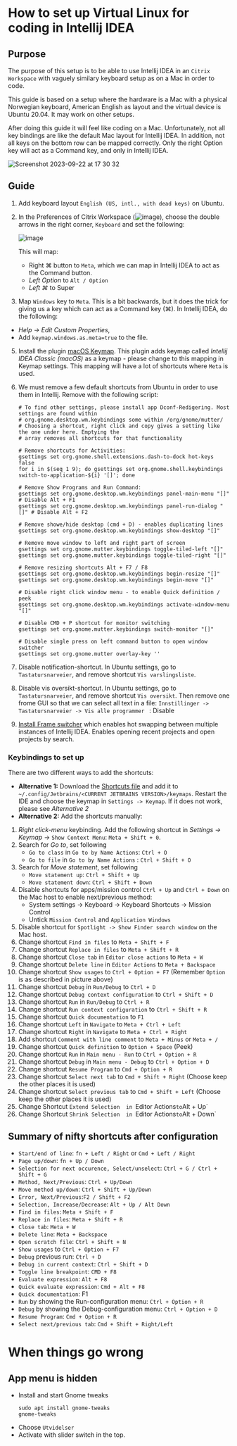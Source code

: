 # How to set up Virtual Linux for coding in Intellij IDEA

## Purpose 
The purpose of this setup is to be able to use Intellij IDEA in an `Citrix Workspace` with vaguely similary keyboard setup as on a Mac in order to code. 

This guide is based on a setup where the hardware is a Mac with a physical Norwegian keyboard, American English as layout and the virtual device is Ubuntu 20.04. It may work on other setups.

After doing this guide it will feel like coding on a Mac. Unfortunately, not all key bindings are like the default Mac layout for Intellij IDEA. In addition, not all keys on the bottom row can be mapped correctly. Only the right Option key will act as a Command key, and only in Intellij IDEA.

![Screenshot 2023-09-22 at 17 30 32](https://github.com/asjafjell/dotfiles/assets/720545/840917d1-c2a1-4a04-9bf1-e2a4391c3da0)

## Guide

1. Add keyboard layout `English (US, intl., with dead keys)` on Ubuntu.
2. In the Preferences of Citrix Workspace (![image](https://github.com/asjafjell/dotfiles/assets/720545/9b45085d-017e-47a5-8fe0-dca3aeab4c0c)),
   choose the double arrows in the right corner, `Keyboard` and set the following:

   ![image](https://github.com/user-attachments/assets/3272850e-88e2-4a87-a5c0-64605d0cbf3c)

   This will map: 
   - Right ⌘ button to `Meta`, which we can map in Intellij IDEA to act as the Command button.
   - _Left Option_ to `Alt / Option`
   - _Left ⌘_ to Super     
2. Map `Windows` key to `Meta`. This is a bit backwards, but it does the trick for giving us a key which can act as a Command key (⌘). In Intellij IDEA, do the following:
  - _Help -> Edit Custom Properties_,
  - Add `keymap.windows.as.meta=true` to the file.
5. Install the plugin [macOS Keymap](https://plugins.jetbrains.com/plugin/13258-macos-keymap). This plugin adds keymap called _Intellij IDEA Classic (macOS)_ as a keymap - please change to this mapping in Keymap settings. This mapping will have a lot of shortcuts where `Meta` is used.
6. We must remove a few default shortcuts from Ubuntu in order to use them in Intellij. Remove with the following script:
   ```shell
   # To find other settings, please install app Dconf-Redigering. Most settings are found within 
   # org.gnome.desktop.wm.keybindings some within /org/gnome/mutter/
   # Choosing a shortcut, right click and copy gives a setting like the one under here. Emptying the
   # array removes all shortcuts for that functionality
   
   # Remove shortcuts for Activities:
   gsettings set org.gnome.shell.extensions.dash-to-dock hot-keys false
   for i in $(seq 1 9); do gsettings set org.gnome.shell.keybindings switch-to-application-${i} '[]'; done

   # Remove Show Programs and Run Command:
   gsettings set org.gnome.desktop.wm.keybindings panel-main-menu "[]" # Disable Alt + F1
   gsettings set org.gnome.desktop.wm.keybindings panel-run-dialog "[]" # Disable Alt + F2
   
   # Remove showe/hide desktop (cmd + D) - enables duplicating lines
   gsettings set org.gnome.desktop.wm.keybindings show-desktop "[]"
   
   # Remove move window to left and right part of screen
   gsettings set org.gnome.mutter.keybindings toggle-tiled-left "[]"
   gsettings set org.gnome.mutter.keybindings toggle-tiled-right "[]"
   
   # Remove resizing shortcuts Alt + F7 / F8
   gsettings set org.gnome.desktop.wm.keybindings begin-resize "[]"
   gsettings set org.gnome.desktop.wm.keybindings begin-move "[]"
   
   # Disable right click window menu - to enable Quick definition / peek
   gsettings set org.gnome.desktop.wm.keybindings activate-window-menu "[]"
   
   # Disable CMD + P shortcut for monitor switching
   gsettings set org.gnome.mutter.keybindings switch-monitor "[]"    
   
   # Disable single press on left command button to open window switcher
   gsettings set org.gnome.mutter overlay-key '' 
   ```
6. Disable notification-shortcut. In Ubuntu settings, go to `Tastatursnarveier`, and remove shortcut `Vis varslingsliste`. 
6. Disable vis oversikt-shortcut. In Ubuntu settings, go to `Tastatursnarveier`, and remove shortcut `Vis oversikt`.
   Then remove one frome GUI so that we can select all text in a file:
   `Innstillinger -> Tastatursnarveier -> Vis alle programmer ` : Disable

7. [Install Frame switcher](https://plugins.jetbrains.com/plugin/7138-frame-switcher) which enables hot swapping between multiple instances of Intellij IDEA. Enables opening recent projects and open projects by search.

### Keybindings to set up

There are two different ways to add the shortcuts:
- **Alternative 1:** Download the [Shortcuts file](IntelliJ%20IDEA%20Classic%20-%20Sjoffa%20edition.xml) and add it to `~/.config/Jetbrains/<CURRENT JETBRAINS VERSION>/keymaps`. Restart the IDE and choose the keymap in `Settings -> Keymap`. If it does not work, please see _Alternative 2_
- **Alternative 2:** Add the shortcuts manually:
1. _Right click-menu_ keybinding. Add the following shortcut in _Settings -> Keymap_ -> `Show Context Menu`: `Meta + Shift + 0`. 
1. Search for _Go to_, set following
   - `Go to class` in `Go to by Name Actions`: `Ctrl + O`
   - `Go to file` in `Go to by Name Actions` : `Ctrl + Shift + O`
1. Search for _Move statement_, set following
   - `Move statement up`: `Ctrl + Shift + Up`
   - `Move statement down`: `Ctrl + Shift + Down`
1. Disable shortcuts for apps/mission control `Ctrl + Up` and `Ctrl + Down` on the Mac host to enable next/previous method:
   - System settings -> Keyboard -> Keyboard Shortcuts -> Mission Control
   - Untick `Mission Control` and `Application Windows`
1. Disable shortcut for `Spotlight -> Show Finder search window` on the Mac host.
1. Change shortcut `Find in files` to `Meta + Shift + F`
1. Change shortcut `Replace in files` to `Meta + Shift + R`
1. Change shortcut `Close tab` in `Editor close actions` to `Meta + W`
1. Change shortcut `Delete line` in `Editor Actions` to `Meta + Backspace`
1. Change shortcut `Show usages` to `Ctrl + Option + F7` (Remember `Option` is as described in picture above)
1. Change shortcut `Debug` in `Run/Debug` to `Ctrl + D`
1. Change shortcut `Debug context configuration` to `Ctrl + Shift + D`
1. Change shortcut `Run` in `Run/Debug` to `Ctrl + R`
1. Change shortcut `Run context configuration` to `Ctrl + Shift + R`
1. Change shortcut `Quick documentation` to `F1`
1. Change shortcut `Left` in `Navigate` to `Meta + Ctrl + Left` 
1. Change shortcut `Right` in `Navigate` to `Meta + Ctrl + Right` 
1. Add shortcut `Comment with line comment` to `Meta + Minus` or `Meta + /`
1. Change shortcut `Quick definition` to `Option + Space` (Peek)
1. Change shortcut `Run` in `Main menu - Run` to `Ctrl + Option + R`
1. Change shortcut `Debug` in `Main menu - Debug` to `Ctrl + Option + D`
1. Change shortcut `Resume Program` to `Cmd + Option + R`
1. Change shortcut `Select next tab` to `Cmd + Shift + Right` (Choose keep the other places it is used)
1. Change shortcut `Select previous tab` to `Cmd + Shift + Left` (Choose keep the other places it is used)
1. Change Shortcut `Extend Selection  in `Editor Actions` to `Alt + Up`
1. Change Shortcut `Shrink Selection  in `Editor Actions` to `Alt + Down`

## Summary of nifty shortcuts after configuration
- `Start/end of line`: `fn + Left / Right` or `Cmd + Left / Right`
- `Page up/down`: `fn + Up / Down`
- `Selection for next occurence, Select/unselect`: `Ctrl + G / Ctrl + Shift + G`
- `Method, Next/Previous`: `Ctrl + Up/Down`
- `Move method up/down`: `Ctrl + Shift + Up/Down`
- `Error, Next/Previous`:`F2 / Shift + F2`
- `Selection, Increase/Decrease`: `Alt + Up / Alt Down`
- `Find in files`: `Meta + Shift + F`
- `Replace in files`: `Meta + Shift + R`
- `Close tab`: `Meta + W`
- `Delete line`: `Meta + Backspace`
- `Open scratch file`: `Ctrl + Shift + N`
- `Show usages` to `Ctrl + Option + F7`
- `Debug` previous run: `Ctrl + D`
- `Debug in current context`: `Ctrl + Shift + D`
- `Toggle line breakpoint`: `CMD + F8`
- `Evaluate expression`: `Alt + F8`
- `Quick evaluate expression`: `Cmd + Alt + F8`
- `Quick documentation`: F1
- `Run` by showing the Run-configuration menu: `Ctrl + Option + R` 
- `Debug` by showing the Debug-configuration menu: `Ctrl + Option + D`
- `Resume Program`: `Cmd + Option + R`
- `Select next/previous tab`: `Cmd + Shift + Right/Left`


# When things go wrong

## App menu is hidden

- Install and start Gnome tweaks
   ```shell
   sudo apt install gnome-tweaks
   gnome-tweaks
   ```
- Choose `Utvidelser`
- Activate with slider switch in the top.
